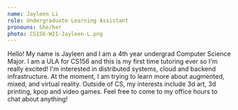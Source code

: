 ```yaml
---
name: Jayleen Li
role: Undergraduate Learning Assistant
pronouns: She/her
photo: CS156-W21-Jayleen-L.png
---
```

Hello! My name is Jayleen and I am a 4th year undergrad Computer Science Major. I am a ULA for CS156 and this is my first time tutoring ever so I'm really excited! I'm interested in distributed systems, cloud and backend infrastructure. At the moment, I am trying to learn more about augmented, mixed, and virtual reality. Outside of CS, my interests include 3d art, 3d printing, kpop and video games. Feel free to come to my office hours to chat about anything! 
